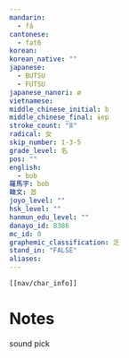 ```yaml
---
mandarin:
  - fá
cantonese:
  - fat6
korean:
korean_native: ""
japanese:
  - BUTSU
  - FUTSU
japanese_nanori: ø
vietnamese:
middle_chinese_initial: b
middle_chinese_final: ɨɐp
stroke_count: "8"
radical: 女
skip_number: 1-3-5
grade_level: 名
pos: ""
english:
  - bob
羅馬字: bob
韓文: 봅
joyo_level: ""
hsk_level: ""
hanmun_edu_level: ""
danayo_id: 8386
mc_id: 0
graphemic_classification: 乏
stand_in: "FALSE"
aliases:
---
```

```meta-bind-embed
[[nav/char_info]]
```

# Notes
sound pick
